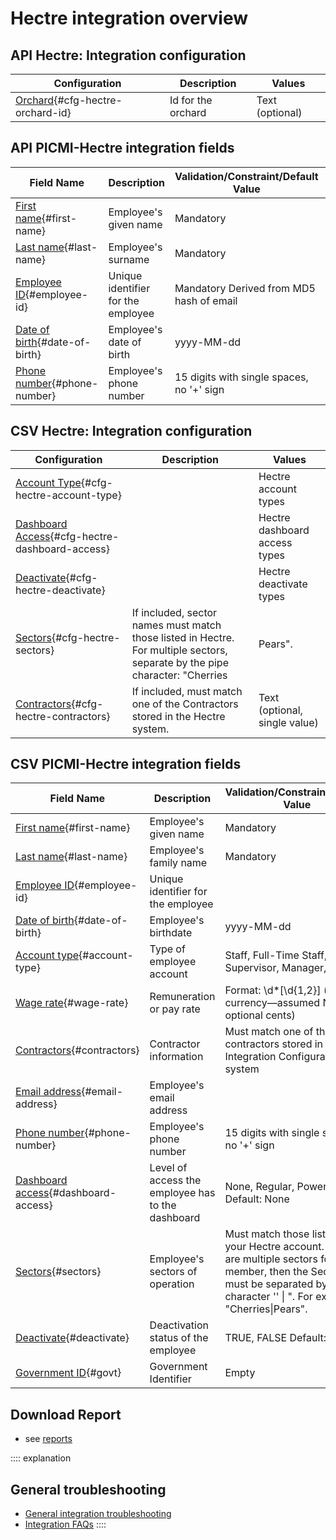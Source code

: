 # Hectre integration overview

## API Hectre: Integration configuration

| Configuration                                             | Description        | Values          |
|-----------------------------------------------------------|--------------------|-----------------|
| [Orchard](#cfg-hectre-orchard-id){#cfg-hectre-orchard-id} | Id for the orchard | Text (optional) |

## API PICMI-Hectre integration fields

| **Field Name**                                  | **Description**                    | **Validation/Constraint/Default Value**   | **Source**           |
|-------------------------------------------------|------------------------------------|-------------------------------------------|----------------------|
| [First name](#first-name){#first-name}          | Employee's given name              | Mandatory                                 | Personal Information |
| [Last name](#last-name){#last-name}             | Employee's surname                 | Mandatory                                 | Personal Information |
| [Employee ID](#employee-id){#employee-id}       | Unique identifier for the employee | Mandatory Derived from MD5 hash of email  | Personal Information |
| [Date of birth](#date-of-birth){#date-of-birth} | Employee's date of birth           | yyyy-MM-dd                                | Job                  |
| [Phone number](#phone-number){#phone-number}    | Employee's phone number            | 15 digits with single spaces, no '+' sign | Personal Information |

## CSV Hectre: Integration configuration

| Configuration                                                                  | Description                                                                                                                  | Values                        |
|--------------------------------------------------------------------------------|------------------------------------------------------------------------------------------------------------------------------|-------------------------------|
| [Account Type](#cfg-hectre-account-type){#cfg-hectre-account-type}             |                                                                                                                              | Hectre account types          |
| [Dashboard Access](#cfg-hectre-dashboard-access){#cfg-hectre-dashboard-access} |                                                                                                                              | Hectre dashboard access types |
| [Deactivate](#cfg-hectre-deactivate){#cfg-hectre-deactivate}                   |                                                                                                                              | Hectre deactivate types       |
| [Sectors](#cfg-hectre-sectors){#cfg-hectre-sectors}                            | If included, sector names must match those listed in Hectre. For multiple sectors, separate by the pipe character: "Cherries | Pears".                       | Text (optional, pipe-delimited list)  |
| [Contractors](#cfg-hectre-contractors){#cfg-hectre-contractors}                | If included, must match one of the Contractors stored in the Hectre system.                                                  | Text (optional, single value) |

## CSV PICMI-Hectre integration fields

| **Field Name**                                           | **Description**                                   | **Validation/Constraint/Default Value**                                                                                                                                                                | **Source**                |
|----------------------------------------------------------|---------------------------------------------------|--------------------------------------------------------------------------------------------------------------------------------------------------------------------------------------------------------|---------------------------|
| [First name](#first-name){#first-name}                   | Employee's given name                             | Mandatory                                                                                                                                                                                              | Personal Information      |
| [Last name](#last-name){#last-name}                      | Employee's family name                            | Mandatory                                                                                                                                                                                              | Personal Information      |
| [Employee ID](#employee-id){#employee-id}                | Unique identifier for the employee                |                                                                                                                                                                                                        | Integration Configuration |
| [Date of birth](#date-of-birth){#date-of-birth}          | Employee's birthdate                              | yyyy-MM-dd                                                                                                                                                                                             | Job                       |
| [Account type](#account-type){#account-type}             | Type of employee account                          | Staff, Full-Time Staff, Supervisor, Manager, Owner                                                                                                                                                     | Integration Configuration |
| [Wage rate](#wage-rate){#wage-rate}                      | Remuneration or pay rate                          | Format: \d*[\\d{1,2}] (no currency—assumed NZD, optional cents)                                                                                                                                        | Job                       |
| [Contractors](#contractors){#contractors}                | Contractor information                            | Must match one of the contractors stored in the Integration Configuration system                                                                                                                       | Integration Configuration |
| [Email address](#email-address){#email-address}          | Employee's email address                          |                                                                                                                                                                                                        | Personal Information      |
| [Phone number](#phone-number){#phone-number}             | Employee's phone number                           | 15 digits with single spaces, no '+' sign                                                                                                                                                              | Personal Information      |
| [Dashboard access](#dashboard-access){#dashboard-access} | Level of access the employee has to the dashboard | None, Regular, Power, Full Default: None                                                                                                                                                               | Integration Configuration |
| [Sectors](#sectors){#sectors}                            | Employee's sectors of operation                   | Must match those listed in your Hectre account. If there are multiple sectors for a staff member, then the Sectors must be separated by the character '' &#124; ". For example, "Cherries&#124;Pears". | Integration Configuration |
| [Deactivate](#deactivate){#deactivate}                   | Deactivation status of the employee               | TRUE, FALSE Default: FALSE                                                                                                                                                                             | Integration Configuration |
| [Government ID](#govt){#govt}                            | Government Identifier                             | Empty                                                                                                                                                                                                  | Integration Configuration |

## Download Report

* see [reports](download-reports.md)

:::: explanation

## General troubleshooting

- [General integration troubleshooting](integrations#troubleshooting)
- [Integration FAQs](../faqs#integrations)
  ::::
